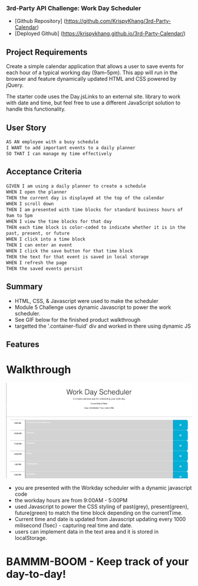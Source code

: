 ### 3rd-Party API Challenge: Work Day Scheduler

* [Github Repository] (https://github.com/KrispyKhang/3rd-Party-Calendar)
* [Deployed Github] (https://krispykhang.github.io/3rd-Party-Calendar/)


## Project Requirements

Create a simple calendar application that allows a user to save events for each hour of a typical working day (9am–5pm). This app will run in the browser and feature dynamically updated HTML and CSS powered by jQuery.

The starter code uses the Day.jsLinks to an external site. library to work with date and time, but feel free to use a different JavaScript solution to handle this functionality.


## User Story

```
AS AN employee with a busy schedule
I WANT to add important events to a daily planner
SO THAT I can manage my time effectively
```

## Acceptance Criteria

```
GIVEN I am using a daily planner to create a schedule
WHEN I open the planner
THEN the current day is displayed at the top of the calendar
WHEN I scroll down
THEN I am presented with time blocks for standard business hours of 9am to 5pm
WHEN I view the time blocks for that day
THEN each time block is color-coded to indicate whether it is in the past, present, or future
WHEN I click into a time block
THEN I can enter an event
WHEN I click the save button for that time block
THEN the text for that event is saved in local storage
WHEN I refresh the page
THEN the saved events persist
```

## Summary

* HTML, CSS, & Javascript were used to make the scheduler 
* Module 5 Challenge uses dynamic Javascript to power the work scheduler. 
* See GIF below for the finished product walkthrough
* targetted the '.container-fluid' div and worked in there using dynamic JS

## Features
# Walkthrough

![](./Assets/3rd%20part%20calendar.gif)

* you are presented with the Workday scheduler with a dynamic javascript code
* the workday hours are from 9:00AM - 5:00PM
* used Javascript to power the CSS styling of past(grey), present(green), future(green) to match the time block depending on the currentTime.
* Current time and date is updated from Javascript updating every 1000 milisecond (1sec) - capturing real time and date.
* users can implement data in the text area and it is stored in localStorage.

# BAMMM-BOOM - Keep track of your day-to-day! 